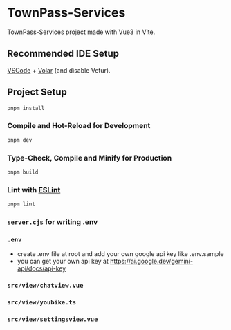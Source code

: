 # TownPass-Services

TownPass-Services project made with Vue3 in Vite.

## Recommended IDE Setup

[VSCode](https://code.visualstudio.com/) + [Volar](https://marketplace.visualstudio.com/items?itemName=Vue.volar) (and disable Vetur).

## Project Setup

```sh
pnpm install
```

### Compile and Hot-Reload for Development

```sh
pnpm dev
```

### Type-Check, Compile and Minify for Production

```sh
pnpm build
```

### Lint with [ESLint](https://eslint.org/)

```sh
pnpm lint
```

### ```server.cjs``` for writing .env
### ```.env``` 
- create .env file at root and add your own google api key like .env.sample
- you can get your own api key at https://ai.google.dev/gemini-api/docs/api-key
### ```src/view/chatview.vue```
### ```src/view/youbike.ts```
### ```src/view/settingsview.vue```
